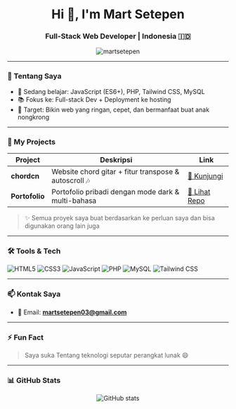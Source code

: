 <h1 align="center">Hi 👋, I'm Mart Setepen</h1>
<h3 align="center">Full-Stack Web Developer | Indonesia 🇮🇩</h3>

<p align="center">
  <img src="https://komarev.com/ghpvc/?username=martsetepen&label=Profile%20views&color=0e75b6&style=flat" alt="martsetepen" />
</p>

---

### 🚀 Tentang Saya
- 🌱 Sedang belajar: JavaScript (ES6+), PHP, Tailwind CSS, MySQL
- 📚 Fokus ke: Full-stack Dev + Deployment ke hosting
- 🎯 Target: Bikin web yang ringan, cepet, dan bermanfaat buat anak nongkrong

---

### 🧩 My Projects

| Project       | Deskripsi                                                       | Link                                 |
|---------------|------------------------------------------------------------------|--------------------------------------|
| **chordcn** | Website chord gitar + fitur transpose & autoscroll 🎶   | [🔗 Kunjungi](https://chordcn.com) |
| **Portofolio**| Portofolio pribadi dengan mode dark & multi-bahasa              | [🔗 Lihat Repo](https://github.com/martsetepen/portofolio) |

> ✨ Semua proyek saya buat berdasarkan ke perluan saya dan bisa digunakan orang lain juga

---

### 🛠️ Tools & Tech
![HTML5](https://img.shields.io/badge/-HTML5-E34F26?style=flat&logo=html5&logoColor=white)
![CSS3](https://img.shields.io/badge/-CSS3-1572B6?style=flat&logo=css3)
![JavaScript](https://img.shields.io/badge/-JavaScript-F7DF1E?style=flat&logo=javascript&logoColor=black)
![PHP](https://img.shields.io/badge/-PHP-777BB4?style=flat&logo=php&logoColor=white)
![MySQL](https://img.shields.io/badge/-MySQL-4479A1?style=flat&logo=mysql)
![Tailwind CSS](https://img.shields.io/badge/-Tailwind-38B2AC?style=flat&logo=tailwind-css)

---

### 📫 Kontak Saya
- 💌 Email: **martsetepen03@gmail.com**

---

### ⚡ Fun Fact
> Saya suka Tentang teknologi seputar perangkat lunak 😄

---

### 📊 GitHub Stats
<p align="center">
  <img src="https://github-readme-stats.vercel.app/api?username=martsetepen&show_icons=true&theme=tokyonight" alt="GitHub stats" />
</p>
